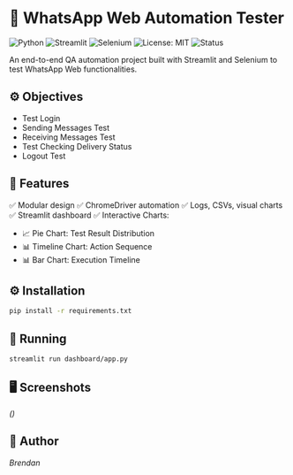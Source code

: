 
# 🧪 WhatsApp Web Automation Tester
![Python](https://img.shields.io/badge/Python-3.10+-blue.svg)
![Streamlit](https://img.shields.io/badge/Built%20with-Streamlit-ff4b4b)
![Selenium](https://img.shields.io/badge/Automation-Selenium-brightgreen)
![License: MIT](https://img.shields.io/badge/License-MIT-yellow.svg)
![Status](https://img.shields.io/badge/Status-Active-success)

An end-to-end QA automation project built with Streamlit and Selenium to test WhatsApp Web functionalities.

## ⚙️ Objectives
- Test Login
- Sending Messages Test
- Receiving Messages Test
- Test Checking Delivery Status 
- Logout Test

## 🚀 Features
✅ Modular design
✅ ChromeDriver automation
✅ Logs, CSVs, visual charts
✅ Streamlit dashboard
✅ Interactive Charts:
- 📈 Pie Chart: Test Result Distribution
- 📊 Timeline Chart: Action Sequence
- 📊 Bar Chart: Execution Timeline
## ⚙️ Installation
```bash
pip install -r requirements.txt
```

## 🎯 Running
```bash
streamlit run dashboard/app.py
```

## 🖥️ Screenshots
_()_

## 🧠 Author
_Brendan_
